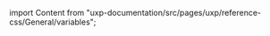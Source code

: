
import Content from "uxp-documentation/src/pages/uxp/reference-css/General/variables";

<Content query="product=photoshop"/>
